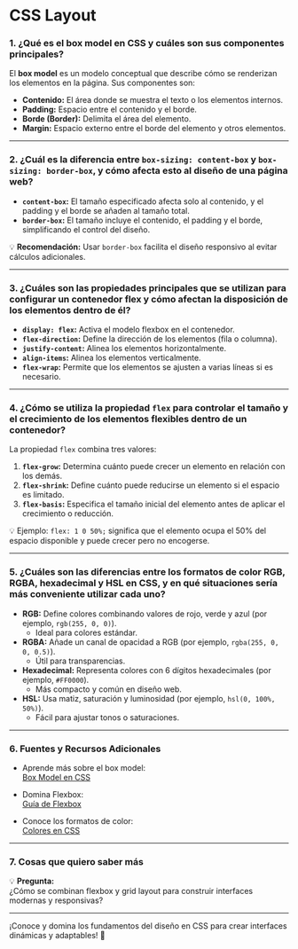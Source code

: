 # **CSS Layout**

### **1. ¿Qué es el box model en CSS y cuáles son sus componentes principales?**  
El **box model** es un modelo conceptual que describe cómo se renderizan los elementos en la página. Sus componentes son:  
- **Contenido:** El área donde se muestra el texto o los elementos internos.  
- **Padding:** Espacio entre el contenido y el borde.  
- **Borde (Border):** Delimita el área del elemento.  
- **Margin:** Espacio externo entre el borde del elemento y otros elementos.  

---

### **2. ¿Cuál es la diferencia entre `box-sizing: content-box` y `box-sizing: border-box`, y cómo afecta esto al diseño de una página web?**  
- **`content-box`:** El tamaño especificado afecta solo al contenido, y el padding y el borde se añaden al tamaño total.  
- **`border-box`:** El tamaño incluye el contenido, el padding y el borde, simplificando el control del diseño.  

💡 **Recomendación:** Usar `border-box` facilita el diseño responsivo al evitar cálculos adicionales.  

---

### **3. ¿Cuáles son las propiedades principales que se utilizan para configurar un contenedor flex y cómo afectan la disposición de los elementos dentro de él?**  
- **`display: flex`:** Activa el modelo flexbox en el contenedor.  
- **`flex-direction`:** Define la dirección de los elementos (fila o columna).  
- **`justify-content`:** Alinea los elementos horizontalmente.  
- **`align-items`:** Alinea los elementos verticalmente.  
- **`flex-wrap`:** Permite que los elementos se ajusten a varias líneas si es necesario.  

---

### **4. ¿Cómo se utiliza la propiedad `flex` para controlar el tamaño y el crecimiento de los elementos flexibles dentro de un contenedor?**  
La propiedad `flex` combina tres valores:  
1. **`flex-grow`:** Determina cuánto puede crecer un elemento en relación con los demás.  
2. **`flex-shrink`:** Define cuánto puede reducirse un elemento si el espacio es limitado.  
3. **`flex-basis`:** Especifica el tamaño inicial del elemento antes de aplicar el crecimiento o reducción.  

💡 Ejemplo: `flex: 1 0 50%;` significa que el elemento ocupa el 50% del espacio disponible y puede crecer pero no encogerse.  

---

### **5. ¿Cuáles son las diferencias entre los formatos de color RGB, RGBA, hexadecimal y HSL en CSS, y en qué situaciones sería más conveniente utilizar cada uno?**  
- **RGB:** Define colores combinando valores de rojo, verde y azul (por ejemplo, `rgb(255, 0, 0)`).  
  - Ideal para colores estándar.  
- **RGBA:** Añade un canal de opacidad a RGB (por ejemplo, `rgba(255, 0, 0, 0.5)`).  
  - Útil para transparencias.  
- **Hexadecimal:** Representa colores con 6 dígitos hexadecimales (por ejemplo, `#FF0000`).  
  - Más compacto y común en diseño web.  
- **HSL:** Usa matiz, saturación y luminosidad (por ejemplo, `hsl(0, 100%, 50%)`).  
  - Fácil para ajustar tonos o saturaciones.  

---

### **6. Fuentes y Recursos Adicionales**  
- Aprende más sobre el box model:  
  [Box Model en CSS](https://developer.mozilla.org/es/docs/Web/CSS/CSS_Box_Model)  

- Domina Flexbox:  
  [Guía de Flexbox](https://css-tricks.com/snippets/css/a-guide-to-flexbox/)  

- Conoce los formatos de color:  
  [Colores en CSS](https://developer.mozilla.org/es/docs/Web/CSS/color)  

---

### **7. Cosas que quiero saber más**  
💡 **Pregunta:**  
¿Cómo se combinan flexbox y grid layout para construir interfaces modernas y responsivas?  

---

¡Conoce y domina los fundamentos del diseño en CSS para crear interfaces dinámicas y adaptables! 🎨  

